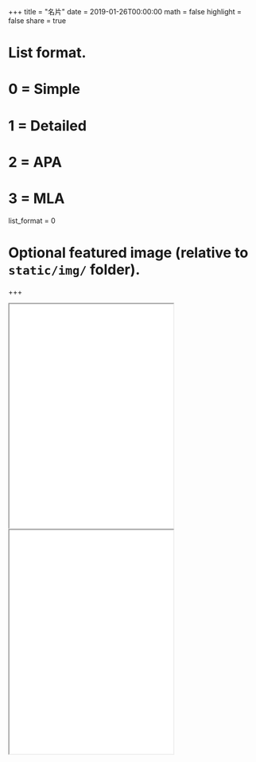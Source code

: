 +++
title = "名片"
date = 2019-01-26T00:00:00
math = false
highlight = false
share = true

# List format.
#   0 = Simple
#   1 = Detailed
#   2 = APA
#   3 = MLA
list_format = 0

# Optional featured image (relative to `static/img/` folder).
+++

<iframe src="/bcard_cn.html" width="330", height = "450"></iframe>
<iframe src="/bcard.html" width="330", height = "450"></iframe>
